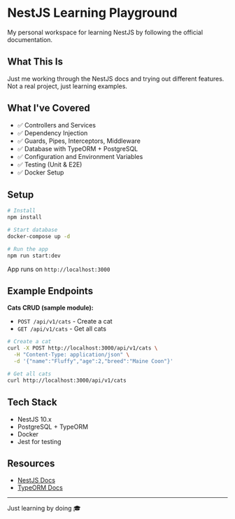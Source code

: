 # NestJS Learning Playground

My personal workspace for learning NestJS by following the official documentation.

## What This Is

Just me working through the NestJS docs and trying out different features. Not a real project, just learning examples.

## What I've Covered

- ✅ Controllers and Services
- ✅ Dependency Injection
- ✅ Guards, Pipes, Interceptors, Middleware
- ✅ Database with TypeORM + PostgreSQL
- ✅ Configuration and Environment Variables
- ✅ Testing (Unit & E2E)
- ✅ Docker Setup

## Setup

```bash
# Install
npm install

# Start database
docker-compose up -d

# Run the app
npm run start:dev
```

App runs on `http://localhost:3000`

## Example Endpoints

**Cats CRUD (sample module):**
- `POST /api/v1/cats` - Create a cat
- `GET /api/v1/cats` - Get all cats

```bash
# Create a cat
curl -X POST http://localhost:3000/api/v1/cats \
  -H "Content-Type: application/json" \
  -d '{"name":"Fluffy","age":2,"breed":"Maine Coon"}'

# Get all cats
curl http://localhost:3000/api/v1/cats
```

## Tech Stack

- NestJS 10.x
- PostgreSQL + TypeORM
- Docker
- Jest for testing

## Resources

- [NestJS Docs](https://docs.nestjs.com/)
- [TypeORM Docs](https://typeorm.io/)

---

Just learning by doing 🎓
